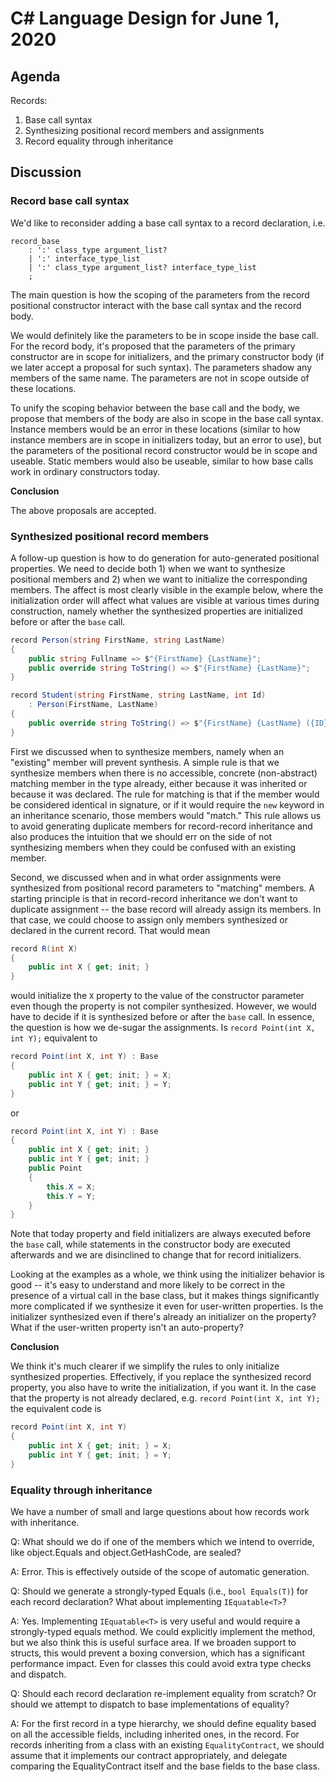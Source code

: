 
# C# Language Design for June 1, 2020

## Agenda

Records:

1. Base call syntax
2. Synthesizing positional record members and assignments
3. Record equality through inheritance

## Discussion

### Record base call syntax

We'd like to reconsider adding a base call syntax to a record declaration, i.e.

```antlr
record_base
    : ':' class_type argument_list?
    | ':' interface_type_list
    | ':' class_type argument_list? interface_type_list
    ;
```

The main question is how the scoping of the parameters from the record positional
constructor interact with the base call syntax and the record body.

We would definitely like the parameters to be in scope inside the base call. For the record body,
it's proposed that the parameters of the primary constructor are in scope for initializers, and
the primary constructor body (if we later accept a proposal for such syntax). The parameters
shadow any members of the same name. The parameters are not in scope outside of these locations.

To unify the scoping behavior between the base call and the body, we propose that members of the
body are also in scope in the base call syntax. Instance members would be an error in these locations
(similar to how instance members are in scope in initializers today, but an error to use), but
the parameters of the positional record constructor would be in scope and useable. Static members
would also be useable, similar to how base calls work in ordinary constructors today.

**Conclusion**

The above proposals are accepted.

### Synthesized positional record members

A follow-up question is how to do generation for auto-generated positional properties. We need
to decide both 1) when we want to synthesize positional members and 2) when we want to initialize
the corresponding members. The affect is most clearly visible in the example below, where the
initialization order will affect what values are visible at various times during construction,
namely whether the synthesized properties are initialized before or after the `base` call.

```C#
record Person(string FirstName, string LastName)
{
    public string Fullname => $"{FirstName} {LastName}";
    public override string ToString() => $"{FirstName} {LastName}";
}

record Student(string FirstName, string LastName, int Id)
    : Person(FirstName, LastName)
{
    public override string ToString() => $"{FirstName} {LastName} ({ID})";
}
```

First we discussed when to synthesize members, namely when an "existing" member will prevent
synthesis. A simple rule is that we synthesize members when there is no accessible, concrete
(non-abstract) matching member in the type already, either because it was inherited or because it
was declared. The rule for matching is that if the member would be considered identical in signature,
or if it would require the `new` keyword in an inheritance scenario, those members would "match." This
rule allows us to avoid generating duplicate members for record-record inheritance and also produces the
intuition that we should err on the side of not synthesizing members when they could be confused with
an existing member.

Second, we discussed when and in what order assignments were synthesized from positional record
parameters to "matching" members. A starting principle is that in record-record inheritance we don't
want to duplicate assignment -- the base record will already assign its members. In that case, we could
choose to assign only members synthesized or declared in the current record. That would mean

```C#
record R(int X)
{
    public int X { get; init; }
}
```

would initialize the `X` property to the value of the constructor parameter even though the property
is not compiler synthesized. However, we would have to decide if it is synthesized before or after
the `base` call. In essence, the question is how we de-sugar the assignments. Is `record Point(int X, int Y);`
equivalent to

```C#
record Point(int X, int Y) : Base
{
    public int X { get; init; } = X;
    public int Y { get; init; } = Y;
}
```

or

```C#
record Point(int X, int Y) : Base
{
    public int X { get; init; }
    public int Y { get; init; }
    public Point
    {
        this.X = X;
        this.Y = Y;
    }
}
```

Note that today property and field initializers are always executed before the `base` call, while
statements in the constructor body are executed afterwards and we are disinclined to change that
for record initializers.

Looking at the examples as a whole, we think using the initializer behavior is good -- it's easy
to understand and more likely to be correct in the presence of a virtual call in the base class,
but it makes things significantly more complicated if we synthesize it even for user-written
properties. Is the initializer synthesized even if there's already an initializer on the property?
What if the user-written property isn't an auto-property?

**Conclusion**

We think it's much clearer if we simplify the rules to only initialize synthesized properties.
Effectively, if you replace the synthesized record property, you also have to write the initialization,
if you want it. In the case that the property is not already declared, e.g. `record Point(int X, int Y);`
the equivalent code is

```C#
record Point(int X, int Y)
{
    public int X { get; init; } = X;
    public int Y { get; init; } = Y;
}
```

### Equality through inheritance

We have a number of small and large questions about how records work with inheritance.

Q: What should we do if one of the members which we intend to override, like object.Equals and
   object.GetHashCode, are sealed?

A: Error. This is effectively outside of the scope of automatic generation.

Q: Should we generate a strongly-typed Equals (i.e., `bool Equals(T)`) for each record declaration? What
   about implementing `IEquatable<T>`?

A: Yes. Implementing `IEquatable<T>` is very useful and would require a strongly-typed equals method. We
   could explicitly implement the method, but we also think this is useful surface area. If we broaden
   support to structs, this would prevent a boxing conversion, which has a significant performance impact.
   Even for classes this could avoid extra type checks and dispatch.

Q: Should each record declaration re-implement equality from scratch? Or should we attempt to dispatch
   to base implementations of equality?

A: For the first record in a type hierarchy, we should define equality based on all the accessible fields,
   including inherited ones, in the record. For records inheriting from a class with an existing
   `EqualityContract`, we should assume that it implements our contract appropriately, and delegate comparing
   the EqualityContract itself and the base fields to the base class.
